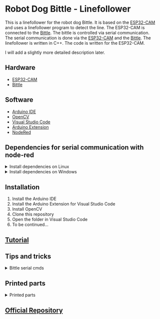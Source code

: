 # Robot Dog Bittle - Linefollower
This is a linefollower for the robot dog Bittle. It is based on the [ESP32-CAM](https://www.espressif.com/en/products/hardware/esp32-cam/overview) and uses a linefollower program to detect the line. The ESP32-CAM is connected to the [Bittle](https://www.petoi.com/products/petoi-bittle-robot-dog). 
The bittle is controlled via serial communication. The serial communication is done via the [ESP32-CAM](https://www.espressif.com/en/products/hardware/esp32-cam/overview) and the [Bittle](https://www.petoi.com/products/petoi-bittle-robot-dog).
The linefollower is written in C++. The code is written for the ESP32-CAM.

I will add a slightly more detailed description later.

## Hardware
- [ESP32-CAM](https://www.espressif.com/en/products/hardware/esp32-cam/overview)
- [Bittle](https://www.petoi.com/products/petoi-bittle-robot-dog)

## Software
- [Arduino IDE](https://www.arduino.cc/en/software)
- [OpenCV](https://opencv.org/)
- [Visual Studio Code](https://code.visualstudio.com/)
- [Arduino Extension](https://marketplace.visualstudio.com/items?itemName=vsciot-vscode.vscode-arduino)
- [NodeRed](https://nodered.org/)

## Dependencies for serial communication with node-red
<details>
<summary>Install dependencies on Linux</summary>
<br>
Install Node-Red

Check if Node.js and npm are installed
```
node -v && npm -v
```

If not installed, install Node.js and npm
```
$ sudo apt-get install nodejs && sudo apt-get install npm
```

Install Node-Red
```
$ sudo npm install -g --unsafe-perm node-red
```

Install Node-Red Dashboard
```
$ cd ~/.node-red
$ npm install node-red-dashboard
```

Install Node-Red Node for Bittle
```
$ cd ~/.node-red
$ npm install node-red-contrib-bittle
```

Install Node-Red Serialport
```
$ cd ~/.node-red
$ npm install node-red-node-serialport
```

Install OpenCV ESP32 Library
``` 
$ cd ~/Arduino/libraries
$ git clone
$ cd ~/Arduino/libraries/opencv_esp32
$ git submodule update --init
``` 
</details>

<details>
<summary>Install dependencies on Windows</summary>
<br>
Check if Node.js and npm are installed
```
node -v && npm -v
```

If not installed, install Node.js and npm on Windows
```
https://nodejs.org/en/download/
```

Install Node-Red Windows
```	
$ npm install -g --unsafe-perm node-red
```
Install Node-Red Dashboard
```
$ cd %userprofile%\.node-red
$ npm install node-red-dashboard
```

Install Node-Red Node for Bittle
```
$ cd %userprofile%\.node-red
$ npm install node-red-contrib-bittle
```

Install Node-Red Serialport
```
$ cd %userprofile%\.node-red
$ npm install node-red-node-serialport
```

Install OpenCV ESP32 Library
```
$ cd %userprofile%\Documents\Arduino\libraries
$ git clone
$ cd %userprofile%\Documents\Arduino\libraries\opencv_esp32
$ git submodule update --init
```


</details>



## Installation
1. Install the Arduino IDE
2. Install the Arduino Extension for Visual Studio Code
3. Install OpenCV
4. Clone this repository
5. Open the folder in Visual Studio Code
6. To be continued...


## [Tutorial](<https://i40.fh-aachen.de//courses/dta/activities/bittle/workspace_setup.html#node-red>)

## Tips and tricks
<details>
<summary>Bittle serial cmds</summary>
<br>

![Getting Started](docs/images/bittle_serial_cmds.png)


</details>


## Printed parts
<details>
<summary>Printed parts</summary>
<br>

GummifussV2.stl

    Covers the feet of the Bittle with TPU or PLA. This prevents the Bittle from slipping on the floor.
    The PLA needs to be Rubber coated and the TPU needs to be very soft.

CAM-Holder.stl

    Holds the ESP32-CAM on the Bittle. The ESP32-CAM is screwed on the holder. 
    The holder is clipped where the Bittle's head would be.


Skelleton.stl

    Skelleton cover for the back of the Bittle. It is printed in PLA+ and is for weight reduction of 0.5g.
    This is not necessary, but it looks cool.

standWithCalibration.stl

    Stand for the Bittle. It is printed in PLA+ and it is for testing and calibration without risking the Bittle to fall down.
</details>

## [Official Repository](https://github.com/PetoiCamp)
